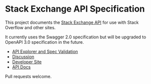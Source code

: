 # Stack Exchange API Specification

This project documents the [Stack Exchange API](https://api.stackexchange.com/) for use with Stack Overflow and other sites.

It currently uses the Swagger 2.0 specification but will be upgraded to OpenAPI 3.0 specification in the future.

* [API Explorer and Spec Validation](http://petstore.swagger.io/?url=https://grokify.github.io/api-specs/stack-exchange/v2.2/stack-exchange-api-v2.2_swagger-v2.0.yaml)
* [Discussion](https://meta.stackexchange.com/questions/309987/is-there-a-swagger-openapi-2-0-spec-for-the-stack-exchange-api)
* [Developer Site](https://api.stackexchange.com/)
* [API Docs](https://api.stackexchange.com/docs)

Pull requests welcome.